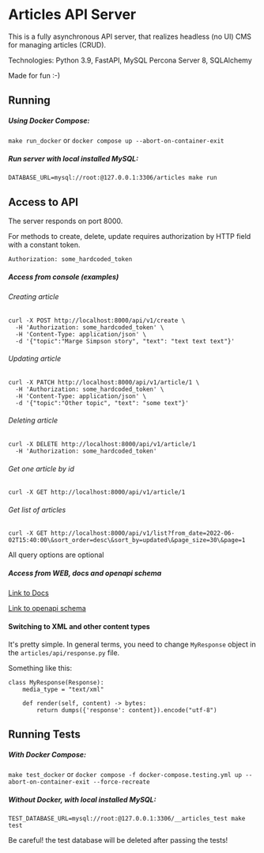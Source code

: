 # Articles API Server
This is a fully asynchronous API server, that realizes headless (no UI) CMS for managing articles (CRUD).

Technologies: Python 3.9, FastAPI, MySQL Percona Server 8, SQLAlchemy

Made for fun :-)

## Running
##### Using Docker Compose:
`make run_docker`
or
`docker compose up --abort-on-container-exit`

##### Run server with local installed MySQL:
`DATABASE_URL=mysql://root:@127.0.0.1:3306/articles make run`

## Access to API
The server responds on port 8000.

For methods to create, delete, update requires authorization by HTTP field with a constant token.

`Authorization: some_hardcoded_token`

##### Access from console (examples)
###### Creating article
```
curl -X POST http://localhost:8000/api/v1/create \
  -H 'Authorization: some_hardcoded_token' \
  -H 'Content-Type: application/json' \
  -d '{"topic":"Marge Simpson story", "text": "text text text"}'
```
###### Updating article
```
curl -X PATCH http://localhost:8000/api/v1/article/1 \
  -H 'Authorization: some_hardcoded_token' \
  -H 'Content-Type: application/json' \
  -d '{"topic":"Other topic", "text": "some text"}'
```
###### Deleting article
```
curl -X DELETE http://localhost:8000/api/v1/article/1 
  -H 'Authorization: some_hardcoded_token'
```
###### Get one article by id
```
curl -X GET http://localhost:8000/api/v1/article/1
```
###### Get list of articles
```
curl -X GET http://localhost:8000/api/v1/list?from_date=2022-06-02T15:40:00\&sort_order=desc\&sort_by=updated\&page_size=30\&page=1
```
All query options are optional

##### Access from WEB, docs and openapi schema
[Link to Docs](http://localhost:8000/docs)

[Link to openapi schema](http://localhost:8000/openapi.json)

#### Switching to XML and other content types
It's pretty simple. In general terms, you need to change `MyResponse` object in the `articles/api/response.py` file.

Something like this:
```
class MyResponse(Response):
    media_type = "text/xml"

    def render(self, content) -> bytes:
        return dumps({'response': content}).encode("utf-8")
```

## Running Tests
##### With Docker Compose:
`make test_docker`
or
`docker compose -f docker-compose.testing.yml up --abort-on-container-exit --force-recreate`
##### Without Docker, with local installed MySQL:
`TEST_DATABASE_URL=mysql://root:@127.0.0.1:3306/__articles_test make test`

Be careful! the test database will be deleted after passing the tests!
